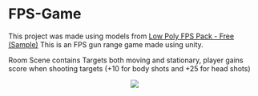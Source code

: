 # FPS-Game

This project was made using models from [Low Poly FPS Pack - Free (Sample)](https://assetstore.unity.com/packages/3d/props/weapons/low-poly-fps-pack-free-sample-144839)
This is an FPS gun range game made using unity.

Room Scene contains Targets both moving and stationary, player gains score when shooting targets (+10 for body shots and +25 for head shots)


<p align="center" >
<a href="http://www.youtube.com/watch?v=0B-m4ncixhk" rel="Game Video" ><img src="http://img.youtube.com/vi/0B-m4ncixhk/0.jpg" /></a>
</p>
